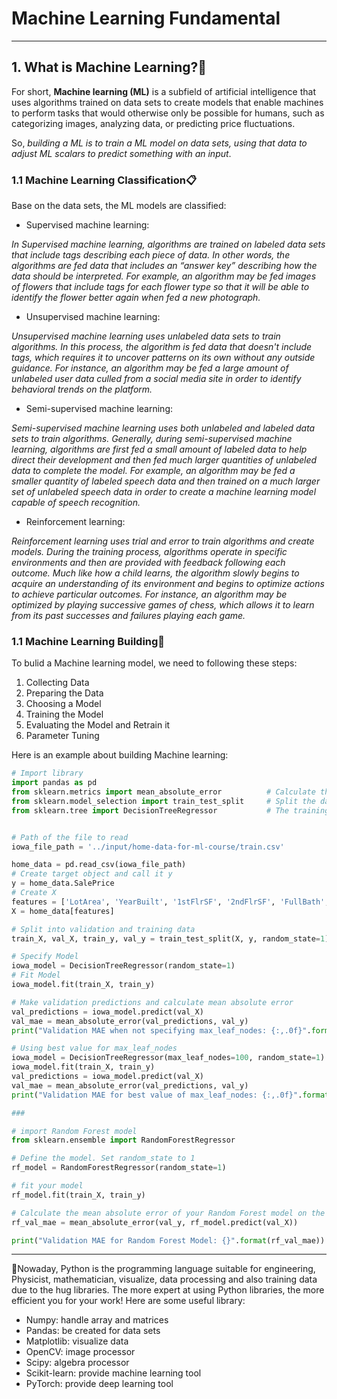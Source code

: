 # Machine Learning Fundamental
---

## 1. What is Machine Learning?🤖

For short, **Machine learning (ML)** is a subfield of artificial intelligence that uses algorithms trained on data sets to create models that enable machines to perform tasks that would otherwise only be possible for humans, such as categorizing images, analyzing data, or predicting price fluctuations.

So, *building a ML is to train a ML model on data sets, using that data to adjust ML scalars to predict something with an input*.   


### 1.1 Machine Learning Classification📋
Base on the data sets, the ML models are classified:
* Supervised machine learning:

*In Supervised machine learning, algorithms are trained on labeled data sets that include tags describing each piece of data.
In other words, the algorithms are fed data that includes an “answer key” describing how the data should be interpreted.
For example, an algorithm may be fed images of flowers that include tags for each flower type so that it will be able to identify the flower better again when fed a new photograph.*

* Unsupervised machine learning:

*Unsupervised machine learning uses unlabeled data sets to train algorithms. 
In this process, the algorithm is fed data that doesn't include tags, which requires it to uncover patterns on its own without any outside guidance. 
For instance, an algorithm may be fed a large amount of unlabeled user data culled from a social media site in order to identify behavioral trends on the platform.*
  
* Semi-supervised machine learning:

*Semi-supervised machine learning uses both unlabeled and labeled data sets to train algorithms.
Generally, during semi-supervised machine learning, algorithms are first fed a small amount of labeled data to help direct their development and then fed much larger quantities of unlabeled data to complete the model. For example, an algorithm may be fed a smaller quantity of labeled speech data and 
then trained on a much larger set of unlabeled speech data in order to create a machine learning model capable of speech recognition.*
  
* Reinforcement learning:

*Reinforcement learning uses trial and error to train algorithms and create models.
During the training process, algorithms operate in specific environments and then are provided with feedback following each outcome.
Much like how a child learns, the algorithm slowly begins to acquire an understanding of its environment and begins to optimize actions to achieve particular outcomes. 
For instance, an algorithm may be optimized by playing successive games of chess, which allows it to learn from its past successes and failures playing each game.*

### 1.1 Machine Learning Building👣
To bulid a Machine learning model, we need to following these steps:
1. Collecting Data
2. Preparing the Data
3. Choosing a Model
4. Training the Model
5. Evaluating the Model and Retrain it
6. Parameter Tuning

Here is an example about building Machine learning:

```python
# Import library
import pandas as pd
from sklearn.metrics import mean_absolute_error          # Calculate the loss value after training loop
from sklearn.model_selection import train_test_split     # Split the data
from sklearn.tree import DecisionTreeRegressor           # The training model: Decision Tree


# Path of the file to read
iowa_file_path = '../input/home-data-for-ml-course/train.csv'

home_data = pd.read_csv(iowa_file_path)
# Create target object and call it y
y = home_data.SalePrice
# Create X
features = ['LotArea', 'YearBuilt', '1stFlrSF', '2ndFlrSF', 'FullBath', 'BedroomAbvGr', 'TotRmsAbvGrd']
X = home_data[features]

# Split into validation and training data
train_X, val_X, train_y, val_y = train_test_split(X, y, random_state=1)

# Specify Model
iowa_model = DecisionTreeRegressor(random_state=1)
# Fit Model
iowa_model.fit(train_X, train_y)

# Make validation predictions and calculate mean absolute error
val_predictions = iowa_model.predict(val_X)
val_mae = mean_absolute_error(val_predictions, val_y)
print("Validation MAE when not specifying max_leaf_nodes: {:,.0f}".format(val_mae))

# Using best value for max_leaf_nodes
iowa_model = DecisionTreeRegressor(max_leaf_nodes=100, random_state=1)
iowa_model.fit(train_X, train_y)
val_predictions = iowa_model.predict(val_X)
val_mae = mean_absolute_error(val_predictions, val_y)
print("Validation MAE for best value of max_leaf_nodes: {:,.0f}".format(val_mae))

###

# import Random Forest model
from sklearn.ensemble import RandomForestRegressor

# Define the model. Set random_state to 1
rf_model = RandomForestRegressor(random_state=1)

# fit your model
rf_model.fit(train_X, train_y)

# Calculate the mean absolute error of your Random Forest model on the validation data
rf_val_mae = mean_absolute_error(val_y, rf_model.predict(val_X))

print("Validation MAE for Random Forest Model: {}".format(rf_val_mae))

```
---
🐍Nowaday, Python is the programming language suitable for engineering, Physicist, mathematician, visualize, data processing and also training data due to the hug libraries. 
The more expert at using Python libraries, the more efficient you for your work! Here are some useful library: 
* Numpy: handle array and matrices
* Pandas: be created for data sets
* Matplotlib: visualize data
* OpenCV: image processor 
* Scipy: algebra processor
* Scikit-learn: provide machine learning tool
* PyTorch: provide deep learning tool
